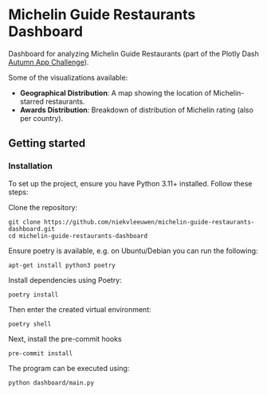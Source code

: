 # Michelin Guide Restaurants Dashboard

Dashboard for analyzing Michelin Guide Restaurants (part of the Plotly Dash [Autumn App Challenge](https://community.plotly.com/t/autumn-app-challenge/87373)).

Some of the visualizations available:

* **Geographical Distribution**: A map showing the location of Michelin-starred restaurants.
* **Awards Distribution**: Breakdown of distribution of Michelin rating (also per country).

## Getting started

### Installation
To set up the project, ensure you have Python 3.11+ installed. Follow these steps:

Clone the repository:

```shell
git clone https://github.com/niekvleeuwen/michelin-guide-restaurants-dashboard.git
cd michelin-guide-restaurants-dashboard
```

Ensure poetry is available, e.g. on Ubuntu/Debian you can run the following:

```shell
apt-get install python3 poetry
```

Install dependencies using Poetry:

```shell
poetry install
```

Then enter the created virtual environment:

```shell
poetry shell
```

Next, install the pre-commit hooks
```shell
pre-commit install
```

The program can be executed using:

```shell
python dashboard/main.py
```
